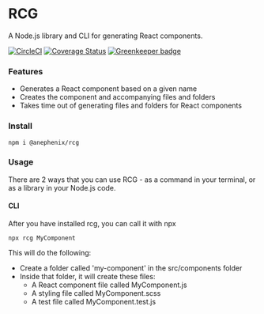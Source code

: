# RCG

A Node.js library and CLI for generating React components.

[![CircleCI](https://circleci.com/gh/anephenix/rcg.svg?style=shield)](https://circleci.com/gh/anephenix/rcg)
[![Coverage Status](https://coveralls.io/repos/github/anephenix/rcg/badge.svg?branch=master)](https://coveralls.io/github/anephenix/rcg?branch=master) [![Greenkeeper badge](https://badges.greenkeeper.io/anephenix/rcg.svg)](https://greenkeeper.io/)

### Features

-   Generates a React component based on a given name
-   Creates the component and accompanying files and folders
-   Takes time out of generating files and folders for React components

### Install

```
npm i @anephenix/rcg
```

### Usage

There are 2 ways that you can use RCG - as a command in your terminal, or as a library in your Node.js code.

#### CLI

After you have installed rcg, you can call it with npx

```
npx rcg MyComponent
```

This will do the following:

-   Create a folder called 'my-component' in the src/components folder
-   Inside that folder, it will create these files:
    -   A React component file called MyComponent.js
    -   A styling file called MyComponent.scss
    -   A test file called MyComponent.test.js
